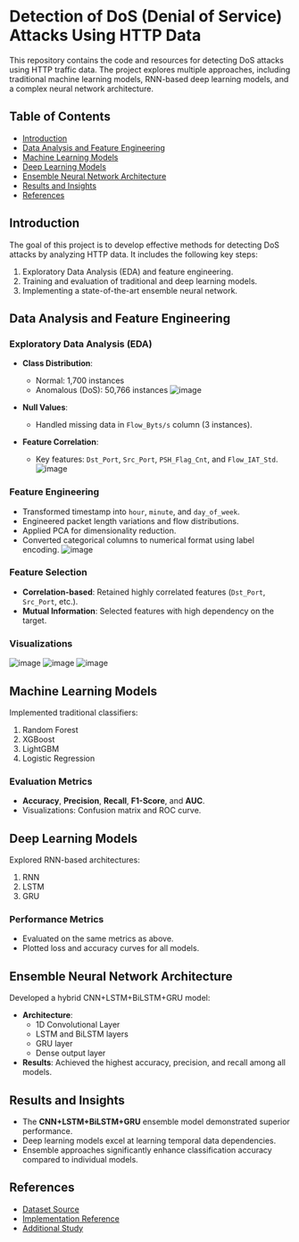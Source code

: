 
# Detection of DoS (Denial of Service) Attacks Using HTTP Data

This repository contains the code and resources for detecting DoS attacks using HTTP traffic data. The project explores multiple approaches, including traditional machine learning models, RNN-based deep learning models, and a complex neural network architecture.

## Table of Contents

- [Introduction](#introduction)
- [Data Analysis and Feature Engineering](#data-analysis-and-feature-engineering)
- [Machine Learning Models](#machine-learning-models)
- [Deep Learning Models](#deep-learning-models)
- [Ensemble Neural Network Architecture](#ensemble-neural-network-architecture)
- [Results and Insights](#results-and-insights)
- [References](#references)

## Introduction

The goal of this project is to develop effective methods for detecting DoS attacks by analyzing HTTP data. It includes the following key steps:
1. Exploratory Data Analysis (EDA) and feature engineering.
2. Training and evaluation of traditional and deep learning models.
3. Implementing a state-of-the-art ensemble neural network.

## Data Analysis and Feature Engineering

### Exploratory Data Analysis (EDA)
- **Class Distribution**: 
  - Normal: 1,700 instances
  - Anomalous (DoS): 50,766 instances
    ![image](https://github.com/user-attachments/assets/687c1127-4908-4603-8540-ea929194a9b7)

- **Null Values**: 
  - Handled missing data in `Flow_Byts/s` column (3 instances).
- **Feature Correlation**:
  - Key features: `Dst_Port`, `Src_Port`, `PSH_Flag_Cnt`, and `Flow_IAT_Std`.
![image](https://github.com/user-attachments/assets/685b9554-9368-4931-ad06-f2a8fa0472da)

### Feature Engineering
- Transformed timestamp into `hour`, `minute`, and `day_of_week`.
- Engineered packet length variations and flow distributions.
- Applied PCA for dimensionality reduction.
- Converted categorical columns to numerical format using label encoding.
![image](https://github.com/user-attachments/assets/109a9f9f-c8e3-4e05-854b-6403ba8e83f5)

### Feature Selection
- **Correlation-based**: Retained highly correlated features (`Dst_Port`, `Src_Port`, etc.).
- **Mutual Information**: Selected features with high dependency on the target.

### Visualizations
![image](https://github.com/user-attachments/assets/11223811-dfbe-4d64-bc2e-0392bfe11f0f)
![image](https://github.com/user-attachments/assets/8615f465-5abf-45d5-b740-cc6c6d90ec52)
![image](https://github.com/user-attachments/assets/87032958-3b01-4d3e-b7f5-636cf5d45916)



## Machine Learning Models

Implemented traditional classifiers:
1. Random Forest
2. XGBoost
3. LightGBM
4. Logistic Regression

### Evaluation Metrics
- **Accuracy**, **Precision**, **Recall**, **F1-Score**, and **AUC**.
- Visualizations: Confusion matrix and ROC curve.

## Deep Learning Models

Explored RNN-based architectures:
1. RNN
2. LSTM
3. GRU

### Performance Metrics
- Evaluated on the same metrics as above.
- Plotted loss and accuracy curves for all models.

## Ensemble Neural Network Architecture

Developed a hybrid CNN+LSTM+BiLSTM+GRU model:
- **Architecture**:
  - 1D Convolutional Layer
  - LSTM and BiLSTM layers
  - GRU layer
  - Dense output layer
- **Results**: Achieved the highest accuracy, precision, and recall among all models.

## Results and Insights

- The **CNN+LSTM+BiLSTM+GRU** ensemble model demonstrated superior performance.
- Deep learning models excel at learning temporal data dependencies.
- Ensemble approaches significantly enhance classification accuracy compared to individual models.

## References

- [Dataset Source](https://www.kaggle.com/datasets/razasiddique/dos-attack-http-dataset)
- [Implementation Reference](https://www.kaggle.com/code/danielagudeydoe/dos-detection-real-time-data-bilstm)
- [Additional Study](https://dergipark.org.tr/en/download/article-file/1371423)
